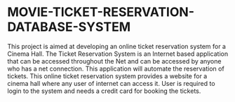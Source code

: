 # MOVIE-TICKET-RESERVATION-DATABASE-SYSTEM
This project is aimed at developing an online ticket reservation system for a Cinema Hall. The Ticket Reservation System is an Internet based application that can be accessed throughout the Net and can be accessed by anyone who has a net connection. This application will automate the reservation of tickets. This online ticket reservation system provides a website for a cinema hall where any user of internet can access it. User is required to login to the system and needs a credit card for booking the tickets.
